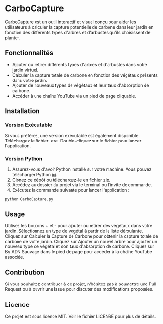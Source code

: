 # CarboCapture

CarboCapture est un outil interactif et visuel conçu pour aider les utilisateurs à calculer la capture potentielle de carbone dans leur jardin en fonction des différents types d'arbres et d'arbustes qu'ils choisissent de planter.

## Fonctionnalités

- Ajouter ou retirer différents types d'arbres et d'arbustes dans votre jardin virtuel.
- Calculer la capture totale de carbone en fonction des végétaux présents dans votre jardin.
- Ajouter de nouveaux types de végétaux et leur taux d'absorption de carbone.
- Accéder à une chaîne YouTube via un pied de page cliquable.

## Installation

### Version Exécutable
Si vous préférez, une version exécutable est également disponible. 
Téléchargez le fichier .exe.
Double-cliquez sur le fichier pour lancer l'application.

### Version Python

1. Assurez-vous d'avoir Python installé sur votre machine. Vous pouvez télécharger Python [ici](https://www.python.org/downloads/).
2. Clonez ce dépôt ou téléchargez-le en fichier zip.
3. Accédez au dossier du projet via le terminal ou l'invite de commande.
4. Exécutez la commande suivante pour lancer l'application :

```bash
python CarboCapture.py
```

## Usage
Utilisez les boutons + et - pour ajouter ou retirer des végétaux dans votre jardin.
Sélectionnez un type de végétal à partir de la liste déroulante.
Cliquez sur Calculer la Capture de Carbone pour obtenir la capture totale de carbone de votre jardin.
Cliquez sur Ajouter un nouvel arbre pour ajouter un nouveau type de végétal et son taux d'absorption de carbone.
Cliquez sur By ADN Sauvage dans le pied de page pour accéder à la chaîne YouTube associée.

## Contribution
Si vous souhaitez contribuer à ce projet, n'hésitez pas à soumettre une Pull Request ou à ouvrir une Issue pour discuter des modifications proposées.

## Licence
Ce projet est sous licence MIT. Voir le fichier LICENSE pour plus de détails.
